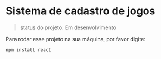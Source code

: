 # Sistema de cadastro de jogos

> status do projeto: Em desenvolvimento

Para rodar esse projeto na sua máquina, por favor digite:

```
npm install react
```
